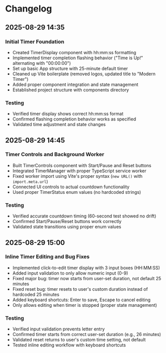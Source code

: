 # Changelog

## 2025-08-29 14:35

### Initial Timer Foundation
- Created TimerDisplay component with hh:mm:ss formatting
- Implemented timer completion flashing behavior ("Time is Up!" alternating with "00:00:00")
- Set up basic App structure with 25-minute default timer
- Cleaned up Vite boilerplate (removed logos, updated title to "Modern Timer")
- Added proper component integration and state management
- Established project structure with components directory

### Testing
- Verified timer display shows correct hh:mm:ss format
- Confirmed flashing completion behavior works as specified
- Validated time adjustment and state changes

## 2025-08-29 14:45

### Timer Controls and Background Worker
- Built TimerControls component with Start/Pause and Reset buttons
- Integrated TimerManager with proper TypeScript service worker
- Fixed worker import using Vite's proper syntax (`new URL()` with `import.meta.url`)
- Connected UI controls to actual countdown functionality
- Used proper TimerStatus enum values (no hardcoded strings)

### Testing
- Verified accurate countdown timing (60-second test showed no drift)
- Confirmed Start/Pause/Reset buttons work correctly
- Validated state transitions using proper enum values

## 2025-08-29 15:00

### Inline Timer Editing and Bug Fixes
- Implemented click-to-edit timer display with 3 input boxes (HH:MM:SS)
- Added input validation to only allow numeric input (0-9)
- Fixed major bug: timer now starts from user-set duration, not default 25 minutes
- Fixed reset bug: timer resets to user's custom duration instead of hardcoded 25 minutes
- Added keyboard shortcuts: Enter to save, Escape to cancel editing
- Only allows editing when timer is stopped (proper state management)

### Testing
- Verified input validation prevents letter entry
- Confirmed timer starts from correct user-set duration (e.g., 26 minutes)
- Validated reset returns to user's custom time setting, not default
- Tested inline editing workflow with keyboard shortcuts